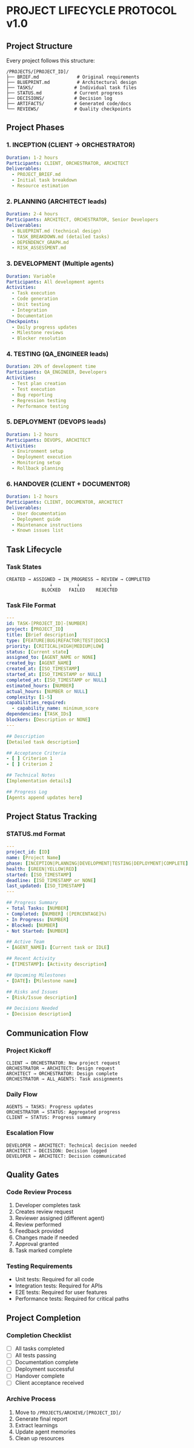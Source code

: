 # PROJECT LIFECYCLE PROTOCOL v1.0

## Project Structure

Every project follows this structure:
```
/PROJECTS/[PROJECT_ID]/
├── BRIEF.md              # Original requirements
├── BLUEPRINT.md          # Architectural design
├── TASKS/               # Individual task files
├── STATUS.md            # Current progress
├── DECISIONS/           # Decision log
├── ARTIFACTS/           # Generated code/docs
└── REVIEWS/             # Quality checkpoints
```

## Project Phases

### 1. INCEPTION (CLIENT → ORCHESTRATOR)
```yaml
Duration: 1-2 hours
Participants: CLIENT, ORCHESTRATOR, ARCHITECT
Deliverables:
  - PROJECT_BRIEF.md
  - Initial task breakdown
  - Resource estimation
```

### 2. PLANNING (ARCHITECT leads)
```yaml
Duration: 2-4 hours
Participants: ARCHITECT, ORCHESTRATOR, Senior Developers
Deliverables:
  - BLUEPRINT.md (technical design)
  - TASK_BREAKDOWN.md (detailed tasks)
  - DEPENDENCY_GRAPH.md
  - RISK_ASSESSMENT.md
```

### 3. DEVELOPMENT (Multiple agents)
```yaml
Duration: Variable
Participants: All development agents
Activities:
  - Task execution
  - Code generation
  - Unit testing
  - Integration
  - Documentation
Checkpoints:
  - Daily progress updates
  - Milestone reviews
  - Blocker resolution
```

### 4. TESTING (QA_ENGINEER leads)
```yaml
Duration: 20% of development time
Participants: QA_ENGINEER, Developers
Activities:
  - Test plan creation
  - Test execution
  - Bug reporting
  - Regression testing
  - Performance testing
```

### 5. DEPLOYMENT (DEVOPS leads)
```yaml
Duration: 1-2 hours
Participants: DEVOPS, ARCHITECT
Activities:
  - Environment setup
  - Deployment execution
  - Monitoring setup
  - Rollback planning
```

### 6. HANDOVER (CLIENT + DOCUMENTOR)
```yaml
Duration: 1-2 hours
Participants: CLIENT, DOCUMENTOR, ARCHITECT
Deliverables:
  - User documentation
  - Deployment guide
  - Maintenance instructions
  - Known issues list
```

## Task Lifecycle

### Task States
```
CREATED → ASSIGNED → IN_PROGRESS → REVIEW → COMPLETED
                ↓         ↓           ↓
             BLOCKED   FAILED    REJECTED
```

### Task File Format
```yaml
---
id: TASK-[PROJECT_ID]-[NUMBER]
project: [PROJECT_ID]
title: [Brief description]
type: [FEATURE|BUG|REFACTOR|TEST|DOCS]
priority: [CRITICAL|HIGH|MEDIUM|LOW]
status: [Current state]
assigned_to: [AGENT_NAME or NONE]
created_by: [AGENT_NAME]
created_at: [ISO_TIMESTAMP]
started_at: [ISO_TIMESTAMP or NULL]
completed_at: [ISO_TIMESTAMP or NULL]
estimated_hours: [NUMBER]
actual_hours: [NUMBER or NULL]
complexity: [1-5]
capabilities_required:
  - capability_name: minimum_score
dependencies: [TASK_IDs]
blockers: [Description or NONE]
---

## Description
[Detailed task description]

## Acceptance Criteria
- [ ] Criterion 1
- [ ] Criterion 2

## Technical Notes
[Implementation details]

## Progress Log
[Agents append updates here]
```

## Project Status Tracking

### STATUS.md Format
```yaml
---
project_id: [ID]
name: [Project Name]
phase: [INCEPTION|PLANNING|DEVELOPMENT|TESTING|DEPLOYMENT|COMPLETE]
health: [GREEN|YELLOW|RED]
started: [ISO_TIMESTAMP]
deadline: [ISO_TIMESTAMP or NONE]
last_updated: [ISO_TIMESTAMP]
---

## Progress Summary
- Total Tasks: [NUMBER]
- Completed: [NUMBER] ([PERCENTAGE]%)
- In Progress: [NUMBER]
- Blocked: [NUMBER]
- Not Started: [NUMBER]

## Active Team
- [AGENT_NAME]: [Current task or IDLE]

## Recent Activity
- [TIMESTAMP]: [Activity description]

## Upcoming Milestones
- [DATE]: [Milestone name]

## Risks and Issues
- [Risk/Issue description]

## Decisions Needed
- [Decision description]
```

## Communication Flow

### Project Kickoff
```
CLIENT → ORCHESTRATOR: New project request
ORCHESTRATOR → ARCHITECT: Design request
ARCHITECT → ORCHESTRATOR: Design complete
ORCHESTRATOR → ALL_AGENTS: Task assignments
```

### Daily Flow
```
AGENTS → TASKS: Progress updates
ORCHESTRATOR → STATUS: Aggregated progress
CLIENT ← STATUS: Progress summary
```

### Escalation Flow
```
DEVELOPER → ARCHITECT: Technical decision needed
ARCHITECT → DECISION: Decision logged
DEVELOPER ← ARCHITECT: Decision communicated
```

## Quality Gates

### Code Review Process
1. Developer completes task
2. Creates review request
3. Reviewer assigned (different agent)
4. Review performed
5. Feedback provided
6. Changes made if needed
7. Approval granted
8. Task marked complete

### Testing Requirements
- Unit tests: Required for all code
- Integration tests: Required for APIs
- E2E tests: Required for user features
- Performance tests: Required for critical paths

## Project Completion

### Completion Checklist
- [ ] All tasks completed
- [ ] All tests passing
- [ ] Documentation complete
- [ ] Deployment successful
- [ ] Handover complete
- [ ] Client acceptance received

### Archive Process
1. Move to `/PROJECTS/ARCHIVE/[PROJECT_ID]/`
2. Generate final report
3. Extract learnings
4. Update agent memories
5. Clean up resources